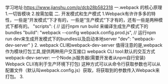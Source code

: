 
学习地址:https://www.jianshu.com/p/dcb28b582318
一.webpack 的核心原理
    1.一切皆模块
    2.按需加载
二. 开发模式和生产模式
    1.Webpack有许许多多的特性，一些是”开发模式“下才有的，一些是”生产模式“下才有的，还有一些是两种模式下都有的。
    "scripts": {
    // 运行npm run build 来编译生成生产模式下的bundles
    "build": "webpack --config webpack.config.prod.js",
    // 运行npm run dev来生成开发模式下的bundles以及启动本地server
    "dev": "webpack-dev-server"
    }
    2.  webpack CLI和webpack-dev-server
        值得注意的是,webpack作为模块打包工具,提供两种用户交互接口
        webpack CLI tool:默认的交互方式
        webpack-dev-server: 一个Node.js服务器(需要开发者从npm自行安装)
        Webpack CLI(有利于生产环境下打包)
        这种方式可以从命令行获取参数也可以从配置文件（默认叫webpack.config.js）获取，将获取到的参数传入Webpack来打包。
    3.